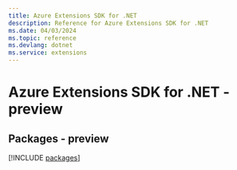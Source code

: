 ```yaml
---
title: Azure Extensions SDK for .NET
description: Reference for Azure Extensions SDK for .NET
ms.date: 04/03/2024
ms.topic: reference
ms.devlang: dotnet
ms.service: extensions
---
```

# Azure Extensions SDK for .NET - preview
## Packages - preview
[!INCLUDE [packages](extensions-index.md)]